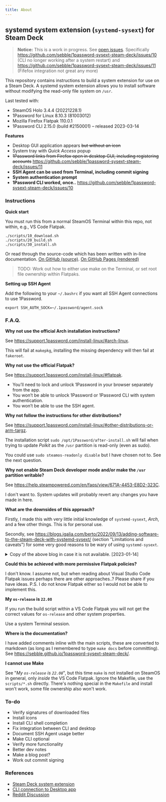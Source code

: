 ```yaml
---
title: About
---
```


## systemd system extension (`systemd-sysext`) for Steam Deck

> **Notice:** This is a work in progress. See [open issues](https://github.com/sebble/1password-sysext-steam-deck/issues). Specifically https://github.com/sebble/1password-sysext-steam-deck/issues/10 (CLI no longer working after a system restart) and https://github.com/sebble/1password-sysext-steam-deck/issues/11 (Fifefox integration not great any more)

This repository contains instructions to build a system extension for use on a Steam Deck.
A systemd system extension allows you to install software without modifying the read-only file system on `/usr`.

Last tested with:

- SteamOS Holo 3.4.4 (20221228.1)
- 1Password for Linux 8.10.3 (81003012)
- Mozilla Firefox Flatpak 110.0.1
- 1Password CLI 2.15.0 (build #2150001) – released 2023-03-14

**Features**

-   Desktop GUI application appears ~~but without an icon~~
-   System tray with _Quick Access_ popup
-   ~~1Password links from Firefox open in desktop GUI, including registering accounts~~ https://github.com/sebble/1password-sysext-steam-deck/issues/11
-   **SSH Agent can be used from Terminal, including commit signing**
-   **System authentication prompt**
-   **1Password CLI worked, once..** https://github.com/sebble/1password-sysext-steam-deck/issues/10

### Instructions

**Quick start**

You must run this from a normal SteamOS Terminal within this repo, not within, e.g., VS Code Flatpak.

```shell
./scripts/10_download.sh
./scripts/20_build.sh
./scripts/30_install.sh
```

Or read through the source-code which has been written with in-line documentation. [On GitHub (source)](https://github.com/sebble/1password-sysext-steam-deck). [On GitHub Pages (rendered)](https://sebble.github.io/1password-sysext-steam-deck/download)

> TODO: Work out how to either use make on the Terminal, or set root file ownership within Flatpaks.

**Setting up SSH Agent**

Add the following to your `~/.bashrc` if you want all SSH Agent connections to use 1Password.

```shell
export SSH_AUTH_SOCK=~/.1password/agent.sock
```

### F.A.Q.

**Why not use the official Arch installation instructions?**

See <https://support.1password.com/install-linux/#arch-linux>.

This will fail at `makepkg`, installing the missing dependency will then fail at `fakeroot`.

**Why not use the official Flatpak?**

See <https://support.1password.com/install-linux/#flatpak>.

-   You’ll need to lock and unlock 1Password in your browser separately from the app.
-   You won’t be able to unlock 1Password or 1Password CLI with system authentication.
-   You won’t be able to use the SSH agent.

**Why not follow the instructions for other distributions?**

See <https://support.1password.com/install-linux/#other-distributions-or-arm-targz>.

The installation script `sudo /opt/1Password/after-install.sh` will fail when trying to update _Polkit_ as the `/usr` partition is read-only (even as sudo).

You could use `sudo steamos-readonly disable` but I have chosen not to. See the next question.

**Why not enable Steam Deck developer mode and/or make the `/usr` partition writable?**

See <https://help.steampowered.com/en/faqs/view/671A-4453-E8D2-323C>.

I don't want to. System updates will probably revert any changes you have made in here.

**What are the downsides of this approach?**

Firstly, I made this with very little initial knowledge of `systemd-sysext`, _Arch_, and a few other things. This is for personal use.

Secondly, see <https://blogs.igalia.com/berto/2022/09/13/adding-software-to-the-steam-deck-with-systemd-sysext/> (section "Limitations and caveats") for some very good reasons to be wary of using `systemd-sysext`.

<details>
<summary>Copy of the above blog in case it is not available. [2023-01-14]</summary>

> Using extensions is easy (you put them in the directory and voilà!). However, creating extensions is not necessarily always easy. To begin with, any libraries, files, etc., that your extensions may need should be either present in the root filesystem or provided by the extension itself. You may need to combine files from different sources or packages into a single extension, or compile them yourself.
>
> In particular, if the extension contains binaries they should probably come from the Steam Deck repository or they should be built to work with those packages. If you need to build your own binaries then having a SteamOS virtual machine can be handy. There you can install all development files and also test that everything works as expected. One could also create a Steam Deck SDK extension with all the necessary files to develop directly on the Deck 🙂
>
> Extensions are not distribution packages, they don’t have dependency information and therefore they should be self-contained. They also lack triggers and other features available in packages. For desktop applications I still recommend using a system like Flatpak when possible.
>
> Extensions are tied to a particular version of the OS and, as explained above, the ID and VERSION_ID of each extension must match the values from /etc/os-release. If the fields don’t match then the extension will be ignored. This is to be expected because there’s no guarantee that a particular extension is going to work with a different version of the OS. This can happen after a system update. In the best case one simply needs to update the extension’s VERSION_ID, but in some cases it might be necessary to create the extension again with different/updated files.
>
> Extensions only install files in /usr and /opt. Any other file in the image will be ignored. This can be a problem if a particular piece of software needs files in other directories.
>
> When extensions are enabled the /usr and /opt directories become read-only because they are now part of an overlayfs. They will remain read-only even if you run steamos-readonly disable !!. If you really want to make the rootfs read-write you need to disable the extensions (systemd-sysext unmerge) first.
>
> Unlike Flatpak or Podman (including toolbox / distrobox), this is (by design) not meant to isolate the contents of the extension from the rest of the system, so you should be careful with what you’re installing. On the other hand, this lack of isolation makes systemd-sysext better suited to some use cases than those container-based systems.

</details>

**Could this be achieved with more permissive Flatpak policies?**

I don't know. I assume not, but when reading about Visual Studio Code Flatpak issues perhaps there are other approaches..? Please share if you have ideas. P.S. I do not know Flatpak either so I would not be able to implement this.

**My `os-release` is `22.08`**

If you run the build script within a VS Code Flatpak you will not get the correct values for `os-release` and other system properties.

Use a system Terminal session.

**Where is the documentation?**

I have added comments inline with the main scripts, these are converted to markdown (as long as I remembered to type `make docs` before committing). See <https://sebble.github.io/1password-sysext-steam-deck/>.

**I cannot use Make**

See "_My `os-release` is `22.08`_", but this time `make` is not installed on SteamOS in general, only _inside_ the VS Code Flatpak. Ignore the Makefile, use the `scripts/*.sh` directly. There's nothing special in the `Makefile` and install won't work, some file ownership also won't work.

### To-do

-   Verify signatures of downloaded files
-   Install icons
-   Install CLI shell completion
-   Fix integration between CLI and desktop
-   Document SSH Agent usage better
-   Make CLI optional
-   Verify more functionality
-   Better dev notes
-   Make a blog post?
-   Work out commit signing

### References

-   [Steam Deck system extension](https://blogs.igalia.com/berto/2022/09/13/adding-software-to-the-steam-deck-with-systemd-sysext/)
-   [CLI connection to Desktop app](https://1password.community/discussion/128029/can-not-connect-to-desktop-app)
-   [Reddit Discussion](https://www.reddit.com/r/1Password/comments/vz5pqb/possible_to_install_on_steam_deck/)
